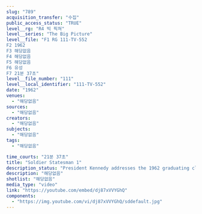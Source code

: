 ```yaml
---
slug: "789"
acquisition_transfer: "수집"
public_access_status: "TRUE"
level__rg: "R4 빅 픽쳐"
level__series: "The Big Picture"
level__file: "F1 RG 111-TV-552
F2 1962
F3 해당없음
F4 해당없음
F5 해당없음
F6 유성
F7 21분 37초"
level__file_number: "111"
level__local_identifier: "111-TV-552"
date: "1962"
venues: 
  - "해당없음"
sources: 
  - "해당없음"
creators: 
  - "해당없음"
subjects: 
  - "해당없음"
tags: 
  - "해당없음"

time_courts: "21분 37초"
title: "Soldier Statesman 1"
description_status: "President Kennedy addresses the 1962 graduating class at West Point and emphasizes the dual role they must perform as officers and statesmen representing America abroad."
description: "해당없음"
shotlist: "해당없음"
media_type: "video"
link: "https://youtube.com/embed/dj87xVVYGhQ"
components: 
  - "https://img.youtube.com/vi/dj87xVVYGhQ/sddefault.jpg"
---
```

